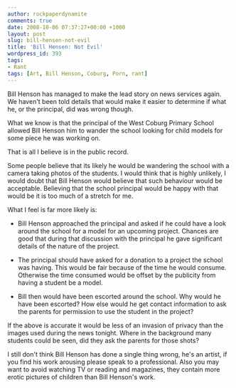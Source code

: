 ```yaml
---
author: rockpaperdynamite
comments: true
date: 2008-10-06 07:37:27+00:00 +1000
layout: post
slug: bill-hensen-not-evil
title: 'Bill Hensen: Not Evil'
wordpress_id: 393
tags:
- Rant
tags: [Art, Bill Henson, Coburg, Porn, rant]
---
```


Bill Henson has managed to make the lead story on news services again. We haven't been told details that would make it easier to determine if what he, or the principal, did was wrong though.

What we know is that the principal of the West Coburg Primary School allowed Bill Henson him to wander the school looking for child models for some piece he was working on.

That is all I believe is in the public record.

Some people believe that its likely he would be wandering the school with a camera taking photos of the students. I would think that is highly unlikely, I would doubt that Bill Henson would believe that such behaviour would be acceptable. Believing that the school principal would be happy with that would be it is too much of a stretch for me.

What I feel is far more likely is:

<!-- more -->

* Bill Henson approached the principal and asked if he could have a look around the school for a model for an upcoming project. Chances are good that during that discussion with the principal he gave significant details of the nature of the project.

* The principal should have asked for a donation to a project the school was having. This would be fair because of the time he would consume. Otherwise the time consumed would be offset by the publicity from having a student be a model.

* Bill then would have been escorted around the school. Why would he have been escorted? How else would he get contact information to ask the parents for permission to use the student in the project?

If the above is accurate it would be less of an invasion of privacy than the images used during the news tonight. Where in the background many students could be seen, did they ask the parents for those shots?

I still don't think Bill Henson has done a single thing wrong, he's an artist, if you find his work arousing please speak to a professional. Also you may want to avoid watching TV or reading and magazines, they contain more erotic pictures of children than Bill Henson's work.

